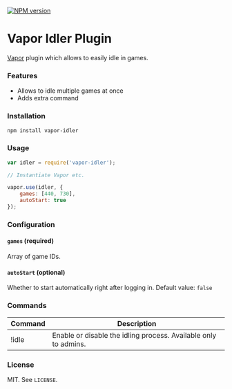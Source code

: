 [![NPM version](http://img.shields.io/npm/v/vapor-idler.svg?style=flat)](https://www.npmjs.org/package/vapor-admin-commands)

# Vapor Idler Plugin

[Vapor](https://github.com/scholtzm/vapor) plugin which allows to easily idle in games.

### Features

- Allows to idle multiple games at once
- Adds extra command

### Installation

```sh
npm install vapor-idler
```

### Usage

```js
var idler = require('vapor-idler');

// Instantiate Vapor etc.

vapor.use(idler, {
    games: [440, 730],
    autoStart: true
});
```

### Configuration

#### `games` (required)

Array of game IDs.

#### `autoStart` (optional)

Whether to start automatically right after logging in. Default value: `false`

### Commands

Command | Description
------- | -----------
!idle | Enable or disable the idling process. Available only to admins.

### License

MIT. See `LICENSE`.
